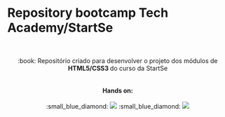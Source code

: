# Repository bootcamp Tech Academy/StartSe
<br>

 <p align="center"> :book: Repositório criado para desenvolver o projeto dos módulos de <strong> <span color="red"> HTML5/CSS3 </span> </strong>  do curso da StartSe <br>
 <br> <br> <strong> <span color="red"> Hands on:</span> </strong> <br> <br>
:small_blue_diamond: <img src="https://img.shields.io/badge/HTML5-E34F26?style=for-the-badge&logo=html5&logoColor=white"> 
:small_blue_diamond: <img src="https://img.shields.io/badge/CSS3-1572B6?style=for-the-badge&logo=css3&logoColor=white"> 
 
 </p>

